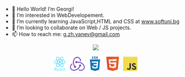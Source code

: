 - 👋 Hello World! I’m Georgi!
- 👀 I’m interested in WebDevelopement.
- 🌱 I’m currently learning JavaScript,HTML and CSS at www.softuni.bg
- 💞️ I’m looking to collaborate on Web / JS projects.
- 📫 How to reach me: g.zh.yanev@gmail.com




<div id="header" align="center">
  
  <img src="https://media.giphy.com/media/l0HlTy9x8FZo0XO1i/giphy.gif" width="500"/>
  
  <img src="https://github.com/devicons/devicon/blob/master/icons/react/react-original-wordmark.svg" title="React" alt="React" width="40" height="40"/>&nbsp;
  <img src="https://github.com/devicons/devicon/blob/master/icons/redux/redux-original.svg" title="Redux" alt="Redux " width="40" height="40"/>&nbsp;
  <img src="https://github.com/devicons/devicon/blob/master/icons/css3/css3-plain-wordmark.svg"  title="CSS3" alt="CSS" width="40" height="40"/>&nbsp;
  <img src="https://github.com/devicons/devicon/blob/master/icons/html5/html5-original.svg" title="HTML5" alt="HTML" width="40" height="40"/>&nbsp;
  <img src="https://github.com/devicons/devicon/blob/master/icons/javascript/javascript-original.svg" title="JavaScript" alt="JavaScript" width="40" height="40"/>&nbsp;
  
</div>
